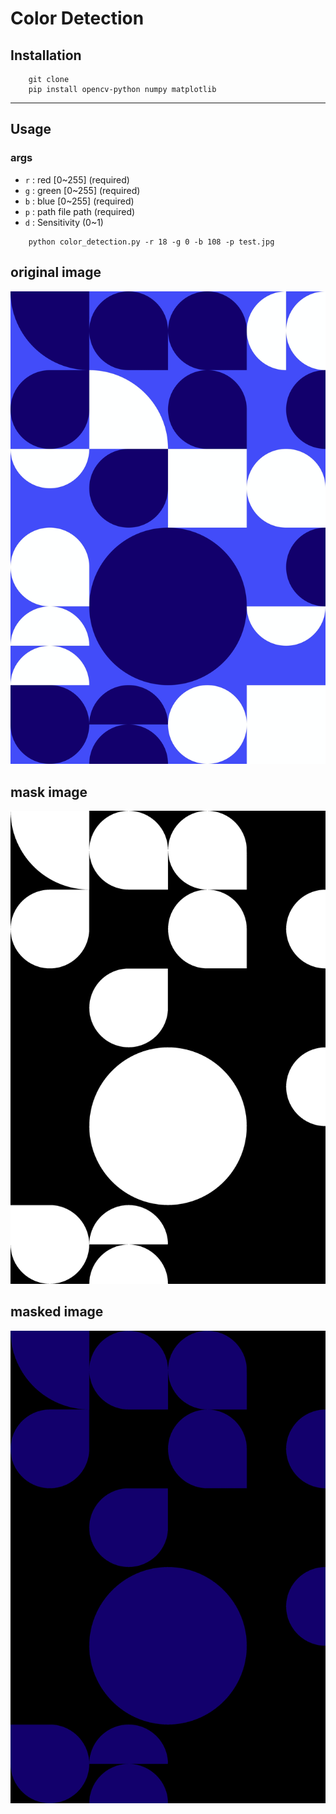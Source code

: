 
# Color Detection

## Installation


```
    git clone
    pip install opencv-python numpy matplotlib 
```

---


## Usage

### args

- `r` : red [0~255] (required)
- `g` : green [0~255] (required)
- `b` : blue [0~255] (required)
- `p` : path file path (required)
- `d` : Sensitivity (0~1)

```
    python color_detection.py -r 18 -g 0 -b 108 -p test.jpg
```

##  original image
![](test.jpg)

## mask image
![](test_mask.jpg)

## masked image
![](test_masked.jpg)






